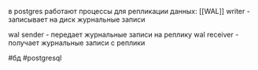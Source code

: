 в postgres работают процессы для репликации данных:
[[WAL]] writer - записывает на диск журнальные записи

wal sender - передает журнальные записи на реплику
wal receiver - получает журнальные записи с реплики

#бд 
#postgresql